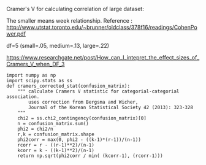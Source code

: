 Cramer's V  for calculating correlation of large dataset:

The smaller means week relationship.
Reference : http://www.utstat.toronto.edu/~brunner/oldclass/378f16/readings/CohenPower.pdf

df=5   (small=.05,     medium=.13,   large=.22)

https://www.researchgate.net/post/How_can_I_intepret_the_effect_sizes_of_Cramers_V_when_DF_3


```
import numpy as np
import scipy.stats as ss
def cramers_corrected_stat(confusion_matrix):
    """ calculate Cramers V statistic for categorial-categorial association.
        uses correction from Bergsma and Wicher, 
        Journal of the Korean Statistical Society 42 (2013): 323-328
    """
    chi2 = ss.chi2_contingency(confusion_matrix)[0]
    n = confusion_matrix.sum()
    phi2 = chi2/n
    r,k = confusion_matrix.shape
    phi2corr = max(0, phi2 - ((k-1)*(r-1))/(n-1))    
    rcorr = r - ((r-1)**2)/(n-1)
    kcorr = k - ((k-1)**2)/(n-1)
    return np.sqrt(phi2corr / min( (kcorr-1), (rcorr-1)))
```
